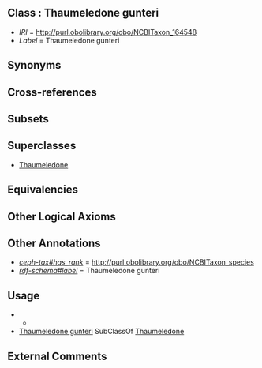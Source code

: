 
## Class : Thaumeledone gunteri

 * *IRI* = http://purl.obolibrary.org/obo/NCBITaxon_164548
 * *Label* = Thaumeledone gunteri

## Synonyms


## Cross-references


## Subsets


## Superclasses

 * [Thaumeledone](../../NCBITaxon/47/NCBITaxon_164547.md)

## Equivalencies


## Other Logical Axioms


## Other Annotations

 * *[ceph-tax#has_rank](../../ceph-tax#has/nk/ceph-tax#has_rank.md)* = http://purl.obolibrary.org/obo/NCBITaxon_species
 * *[rdf-schema#label](../../el/rdf-schema#label.md)* = Thaumeledone gunteri

## Usage

 * -
 * [Thaumeledone gunteri](../../NCBITaxon/48/NCBITaxon_164548.md) SubClassOf [Thaumeledone](../../NCBITaxon/47/NCBITaxon_164547.md)

## External Comments

